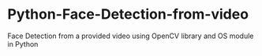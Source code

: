 # Python-Face-Detection-from-video
Face Detection from a provided video using OpenCV library and OS module in Python
